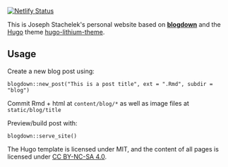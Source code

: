 [![Netlify Status](https://api.netlify.com/api/v1/badges/1880589c-045d-4161-8054-8f67b825512e/deploy-status)](https://app.netlify.com/sites/jsta/deploys)

This is Joseph Stachelek's personal website based on [**blogdown**](https://github.com/rstudio/blogdown) and the [Hugo](https://gohugo.io) theme [hugo-lithium-theme](https://github.com/yihui/hugo-lithium-theme). 

## Usage

Create a new blog post using:

```
blogdown::new_post("This is a post title", ext = ".Rmd", subdir = "blog")
```

Commit Rmd + html at `content/blog/*` as well as image files at `static/blog/title`

Preview/build post with:

```
blogdown::serve_site()
```

The Hugo template is licensed under MIT, and the content of all pages is licensed under [CC BY-NC-SA 4.0](http://creativecommons.org/licenses/by-nc-sa/4.0/).
